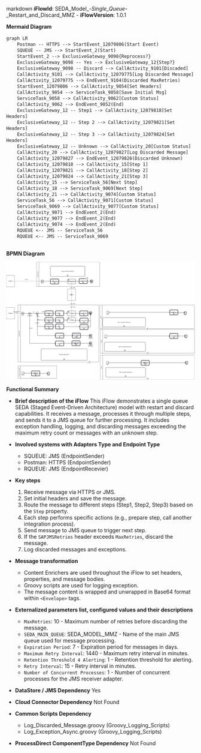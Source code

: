 markdown
**iFlowId**: SEDA_Model_-_Single_Queue_-_Restart_and_Discard_MMZ - **iFlowVersion**: 1.0.1

**Mermaid Diagram**
```mermaid
graph LR
    Postman -- HTTPS --> StartEvent_12079806(Start Event)
    SQUEUE -- JMS --> StartEvent_2(Start)
    StartEvent_2 --> ExclusiveGateway_9098{Reprocess?}
    ExclusiveGateway_9098 -- Yes --> ExclusiveGateway_12{Step?}
    ExclusiveGateway_9098 -- Discard --> CallActivity_9101[Discaded]
    CallActivity_9101 --> CallActivity_12079775[Log Discarded Message]
    CallActivity_12079775 --> EndEvent_9104(Discarded MaxRetries)
    StartEvent_12079806 --> CallActivity_9054[Set Headers]
    CallActivity_9054 --> ServiceTask_9058[Save Initial Msg]
    ServiceTask_9058 --> CallActivity_9062[Custom Status]
    CallActivity_9062 --> EndEvent_9052(End)
    ExclusiveGateway_12 -- Step1 --> CallActivity_12079818[Set Headers]
    ExclusiveGateway_12 -- Step 2 --> CallActivity_12079821[Set Headers]
    ExclusiveGateway_12 -- Step 3 --> CallActivity_12079824[Set Headers]
    ExclusiveGateway_12 -- Unknown --> CallActivity_20[Custom Status]
    CallActivity_20 --> CallActivity_12079827[Log Discarded Message]
    CallActivity_12079827 --> EndEvent_12079826(Discarded Unknown)
    CallActivity_12079818 --> CallActivity_15[Step 1]
    CallActivity_12079821 --> CallActivity_18[Step 2]
    CallActivity_12079824 --> CallActivity_21[Step 3]
    CallActivity_15 --> ServiceTask_56[Next Step]
    CallActivity_18 --> ServiceTask_9069[Next Step]
    CallActivity_21 --> CallActivity_9074[Custom Status]
    ServiceTask_56 --> CallActivity_9071[Custom Status]
    ServiceTask_9069 --> CallActivity_9077[Custom Status]
    CallActivity_9071 --> EndEvent_2(End)
    CallActivity_9077 --> EndEvent_2(End)
    CallActivity_9074 --> EndEvent_2(End)
    RQUEUE <-- JMS -- ServiceTask_56
    RQUEUE <-- JMS -- ServiceTask_9069
    
```
**BPMN Diagram**

![BPMN Diagram](./SEDA_Model_-_Single_Queue_-_Restart_and_Discard_MMZ-1.0.1.png "BPMN Diagram")

**Functional Summary**
-   **Brief description of the iFlow**
    This iFlow demonstrates a single queue SEDA (Staged Event-Driven Architecture) model with restart and discard capabilities. It receives a message, processes it through multiple steps, and sends it to a JMS queue for further processing. It includes exception handling, logging, and discarding messages exceeding the maximum retry count or messages with an unknown step.

-   **Involved systems with Adapters Type and Endpoint Type**
    -   SQUEUE: JMS (EndpointSender)
    -   Postman: HTTPS (EndpointSender)
    -   RQUEUE: JMS (EndpointRecevier)

-   **Key steps**
    1.  Receive message via HTTPS or JMS.
    2.  Set initial headers and save the message.
    3.  Route the message to different steps (Step1, Step2, Step3) based on the `Step` property.
    4.  Each step performs specific actions (e.g., prepare step, call another integration process).
    5.  Send message to JMS queue to trigger next step.
    6.  If the `SAPJMSRetries` header exceeds `MaxRetries`, discard the message.
    7.  Log discarded messages and exceptions.

-   **Message transformation**
    -   Content Enrichers are used throughout the iFlow to set headers, properties, and message bodies.
    -   Groovy scripts are used for logging exception.
    -   The message content is wrapped and unwrapped in Base64 format within `<Envelope>` tags.

-   **Externalized parameters list, configured values and their descriptions**
    -   `MaxRetries`: 10 - Maximum number of retries before discarding the message.
    -   `SEDA_MAIN_QUEUE`: SEDA_MODEL_MMZ - Name of the main JMS queue used for message processing.
    -   `Expiration Period`: 7 - Expiration period for messages in days.
    -   `Maximum Retry Interval`: 1440 - Maximum retry interval in minutes.
    -   `Retention Threshold 4 Alerting`: 1 - Retention threshold for alerting.
    -   `Retry Interval`: 15 - Retry interval in minutes.
    -   `Number of Concurrent Processes`: 1 - Number of concurrent processes for the JMS receiver adapter.

-   **DataStore / JMS Dependency**
    Yes

-   **Cloud Connector Dependency**
    Not Found

-   **Common Scripts Dependency**
    -   Log_Discarded_Message.groovy (Groovy_Logging_Scripts)
    -   Log_Exception_Async.groovy (Groovy_Logging_Scripts)

-   **ProcessDirect ComponentType Dependency**
    Not Found